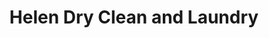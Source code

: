 ---
title: "Helen Dry Clean and Laundry"
url: /makati/helen-dry-clean-and-laundry/
shop: Wäscherei
---